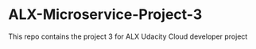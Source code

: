 # ALX-Microservice-Project-3
This repo contains the project 3 for ALX Udacity Cloud developer project
